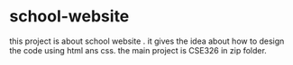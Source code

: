 # school-website
this project is about school website . 
it gives the idea about how to design the code using html ans css.
the main project is CSE326 in zip folder.
